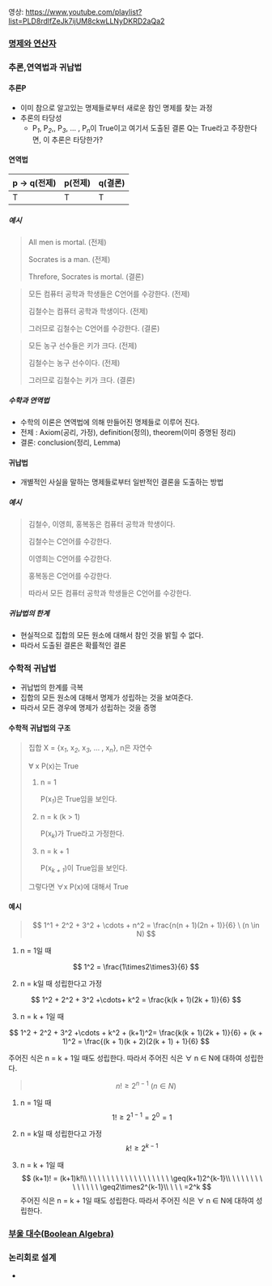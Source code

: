 영상: https://www.youtube.com/playlist?list=PLD8rdlfZeJk7ijUM8ckwLLNyDKRD2aQa2

### [명제와 연산자](이산-수학/이산수학-기초/명제와-연산자.md)



### 추론,연역법과 귀납법

#### 추론P

- 이미 참으로 알고있는 명제들로부터 새로운 참인 명제를 찾는 과정
- 추론의 타당성
  - P<sub>*1*</sub>, P<sub>*2*</sub>,, P<sub>*3*</sub>, ... , P<sub>*n*</sub>이 True이고 여기서 도출된 결론 Q는 True라고 주장한다면, 이 추론은 타당한가?



#### 연역법

| p → q(전제) | p(전제) | q(결론) |
| ----------- | ------- | ------- |
| T           | T       | T       |

##### 예시

> All men is mortal. (전제)
>
> Socrates is a man. (전제)
>
> Threfore, Socrates is mortal. (결론)

> 모든 컴퓨터 공학과 학생들은 C언어를 수강한다. (전제)
>
> 김철수는 컴퓨터 공학과 학생이다. (전제)
>
> 그러므로 김철수는 C언어를 수강한다. (결론)

> 모든 농구 선수들은 키가 크다. (전제)
>
> 김철수는 농구 선수이다. (전제)
>
> 그러므로 김철수는 키가 크다. (결론)



##### 수학과 연역법

- 수학의 이론은 연역법에 의해 만들어진 명제들로 이루어 진다.
- 전제 : Axiom(공리, 가정), definition(정의), theorem(이미 증명된 정리)
- 결론: conclusion(정리, Lemma)



#### 귀납법

- 개별적인 사실을 말하는 명제들로부터 일반적인 결론을 도출하는 방법



##### 예시

> 김철수, 이영희, 홍복동은 컴퓨터 공학과 학생이다.
>
> 김철수는 C언어를 수강한다.
>
> 이영희는 C언어를 수강한다.
>
> 홍복동은 C언어를 수강한다.
>
> 따라서 모든 컴퓨터 공학과 학생들은 C언어를 수강한다.



##### 귀납법의 한계

- 현실적으로 집합의 모든 원소에 대해서 참인 것을 밝힐 수 없다.
- 따라서 도출된 결론은 확률적인 결론



### 수학적 귀납법
- 귀납법의 한계를 극복
- 집합의 모든 원소에 대해서 명제가 성립하는 것을 보여준다.
- 따라서 모든 경우에 명제가 성립하는 것을 증명



#### 수학적 귀납법의 구조

> 집합 X = {x<sub>*1*</sub>, x<sub>*2*</sub>, x<sub>*3*</sub>, ... , x<sub>*n*</sub>},  n은 자연수
>
> ∀ x P(x)는 True
>
> 1. n = 1
>
>    P(x<sub>*1*</sub>)은 True임을 보인다.
>
> 2. n = k (k > 1)
>
>    P(x<sub>*k*</sub>)가 True라고 가정한다.
>
> 3. n = k + 1
>
>    P(x<sub>*k + 1*</sub>)이 True임을 보인다.
>
> 그렇다면 ∀x P(x)에 대해서 True



#### 예시

>$$
>1^1 + 2^2 + 3^2 + \cdots + n^2 = \frac{n(n + 1)(2n + 1)}{6} \ (n \in N)
>$$
>

1. n = 1일 때

$$
  1^2 = \frac{1\times2\times3}{6}
$$

2. n = k일 때 성립한다고 가정

$$
1^2 + 2^2 + 3^2 +\cdots+ k^2 = \frac{k(k + 1)(2k + 1)}{6}
$$

3. n = k + 1일 때

$$
1^2 + 2^2 + 3^2 +\cdots + k^2 + (k+1)^2= \frac{k(k + 1)(2k + 1)}{6} + (k + 1)^2
 = \frac{(k + 1)(k + 2)(2(k + 1) + 1}{6}
$$

 주어진 식은 n = k + 1일 때도 성립한다.
 따라서 주어진 식은 ∀ n ∈ N에 대하여 성립한다.



> $$
> n!\geq2^{n-1} \ (n \in N)
> $$
>

1. n = 1일 때
   $$
   1!\geq2^{1-1}=2^0=1
   $$

2. n = k일 때 성립한다고 가정
   $$
   k!\geq2^{k-1}
   $$

3. n = k + 1일 때
   $$
   (k+1)! = (k+1)k!\\
   \ \ \ \ \ \ \ \ \ \ \ \ \ \ \ \ \ \ \geq(k+1)2^{k-1}\\
   \ \ \ \ \ \ \ \ \ \ \ \ \ \geq2\times2^{k-1}\\
   \ \ \ =2^k
   $$
   주어진 식은 n = k + 1일 때도 성립한다.
   따라서 주어진 식은 ∀ n ∈ N에 대하여 성립한다.



### [부울 대수(Boolean Algebra)](이산-수학/명제,추론,귀납,부울대수/부울-대수.md)



### 논리회로 설계

- 